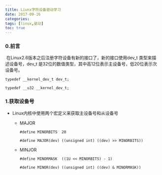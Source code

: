 ```yaml
---
title: Liunx字符设备驱动学习
date: 2017-09-16
categories: 
tags: [linux,驱动] 
toc: true
---
```


 

### 0.前言

​	在Linux2.6版本之后注册字符设备有新的接口了，新的接口使用dev_t 类型来描述设备号，dev_t 是32位的数值类型，其中高12位表示主设备号，低20位表示次设备号。

`typedef __kernel_dev_t	dev_t;`

`typedef __u32 __kernel_dev_t;`

<!-- more -->
### 1.获取设备号

- Linux内核中使用两个宏定义来获取主设备号和从设备号

  - MAJOR

    `#define MINORBITS	20`

    `#define MAJOR(dev)	((unsigned int) ((dev) >> MINORBITS))`

  + MINJOR

    `#define MINORMASK	((1U << MINORBITS) - 1)`

    `#define MINOR(dev)	((unsigned int) ((dev) & MINORMASK))`





















